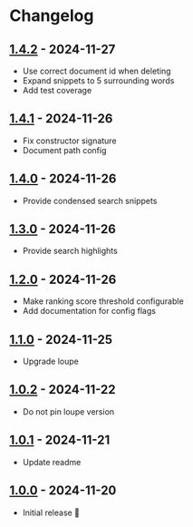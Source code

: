 # Changelog

## [1.4.2] - 2024-11-27

- Use correct document id when deleting
- Expand snippets to 5 surrounding words
- Add test coverage

## [1.4.1] - 2024-11-26

- Fix constructor signature
- Document path config

## [1.4.0] - 2024-11-26

- Provide condensed search snippets

## [1.3.0] - 2024-11-26

- Provide search highlights

## [1.2.0] - 2024-11-26

- Make ranking score threshold configurable
- Add documentation for config flags

## [1.1.0] - 2024-11-25

- Upgrade loupe

## [1.0.2] - 2024-11-22

- Do not pin loupe version

## [1.0.1] - 2024-11-21

- Update readme

## [1.0.0] - 2024-11-20

- Initial release 🎉

[1.4.2]: https://github.com/daun/statamic-loupe/releases/tag/1.4.2
[1.4.1]: https://github.com/daun/statamic-loupe/releases/tag/1.4.1
[1.4.0]: https://github.com/daun/statamic-loupe/releases/tag/1.4.0
[1.3.0]: https://github.com/daun/statamic-loupe/releases/tag/1.3.0
[1.2.0]: https://github.com/daun/statamic-loupe/releases/tag/1.2.0
[1.1.0]: https://github.com/daun/statamic-loupe/releases/tag/1.1.0
[1.0.2]: https://github.com/daun/statamic-loupe/releases/tag/1.0.2
[1.0.1]: https://github.com/daun/statamic-loupe/releases/tag/1.0.1
[1.0.0]: https://github.com/daun/statamic-loupe/releases/tag/1.0.0
